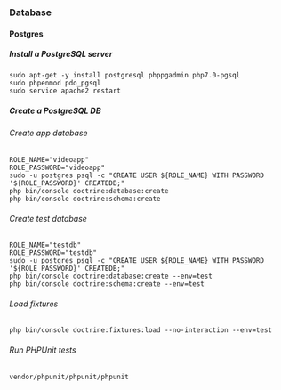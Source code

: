 ### Database

#### Postgres

##### Install a PostgreSQL server

    sudo apt-get -y install postgresql phppgadmin php7.0-pgsql
    sudo phpenmod pdo_pgsql
    sudo service apache2 restart

##### Create a PostgreSQL DB

###### Create app database

    ROLE_NAME="videoapp"
    ROLE_PASSWORD="videoapp"
    sudo -u postgres psql -c "CREATE USER ${ROLE_NAME} WITH PASSWORD '${ROLE_PASSWORD}' CREATEDB;"    
    php bin/console doctrine:database:create
    php bin/console doctrine:schema:create
    
###### Create test database
    
    ROLE_NAME="testdb"
    ROLE_PASSWORD="testdb"
    sudo -u postgres psql -c "CREATE USER ${ROLE_NAME} WITH PASSWORD '${ROLE_PASSWORD}' CREATEDB;"    
    php bin/console doctrine:database:create --env=test
    php bin/console doctrine:schema:create --env=test

###### Load fixtures
    
    php bin/console doctrine:fixtures:load --no-interaction --env=test

###### Run PHPUnit tests

    vendor/phpunit/phpunit/phpunit